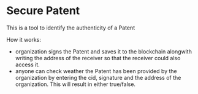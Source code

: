# Secure Patent 

This is a tool to identify the authenticity of a Patent

How it works:
- organization signs the Patent and saves it to the blockchain alongwith writing the address of the receiver so that the receiver could also access it.
- anyone can check weather the Patent has been provided by the organization by entering the cid, signature and the address of the organization. This will result in either true/false.



